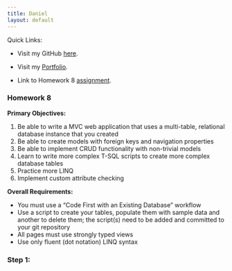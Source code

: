 ```yaml
---
title: Daniel
layout: default
---
```


Quick Links:

* Visit my GitHub [here](https://github.com/tapiad).

* Visit my [Portfolio](https://tapiad.github.io).

* Link to Homework 8 [assignment](http://www.wou.edu/~morses/classes/cs46x/assignments/HW8.html).


### Homework 8

**Primary Objectives:**
1. Be able to write a MVC web application that uses a multi-table, relational database instance that you created
2. Be able to create models with foreign keys and navigation properties
3. Be able to implement CRUD functionality with non-trivial models
4. Learn to write more complex T-SQL scripts to create more complex database tables
5. Practice more LINQ
6. Implement custom attribute checking


**Overall Requirements:**

 * You must use a “Code First with an Existing Database” workflow
 * Use a script to create your tables, populate them with sample data and another to delete them; the script(s) need to be added and committed to your git repository
 * All pages must use strongly typed views
 * Use only fluent (dot notation) LINQ syntax

### Step 1: 


